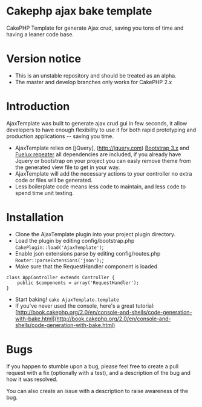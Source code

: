 Cakephp ajax bake template
==========================

CakePHP Template for generate Ajax crud, saving you tons of time and having a leaner code base.

# Version notice

* This is an unstable repository and should be treated as an alpha.
* The master and develop branches only works for CakePHP 2.x

# Introduction

AjaxTemplate  was built to generate ajax crud gui in few seconds, it allow developers to have enough flexibility to use it for both rapid prototyping and production applications -- saving you time.

* AjaxTemplate relies on [jQuery], (http://jquery.com) [Bootstrap 3.x](http://getbootstrap.com) and [Fuelux repeater](http://getfuelux.com) all dependencies are included, if you already have Jquery or bootstrap on your project you can easly remove theme from the generated view file to get in your way.
* AjaxTemplate will add the necessary actions to your controller no extra code or files will be generated.
* Less boilerplate code means less code to maintain, and less code to spend time unit testing.

# Installation

* Clone the AjaxTemplate plugin into your project plugin directory.
* Load the plugin by editing config/bootstrap.php `CakePlugin::load('AjaxTemplate')`;
* Enable json extensions parse by editing config/routes.php `Router::parseExtensions('json');`;
* Make sure that the RequestHandler component is loaded
```
class AppController extends Controller {
	public $components = array('RequestHandler');
}
```
* Start baking! `cake AjaxTemplate.template` 
* If you've never used the console, here's a great tutorial: [http://book.cakephp.org/2.0/en/console-and-shells/code-generation-with-bake.html](http://book.cakephp.org/2.0/en/console-and-shells/code-generation-with-bake.html)

# Bugs

If you happen to stumble upon a bug, please feel free to create a pull request with a fix
(optionally with a test), and a description of the bug and how it was resolved.

You can also create an issue with a description to raise awareness of the bug.


